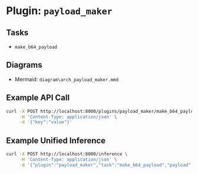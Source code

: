 # Plugin: `payload_maker`

## Tasks
- `make_b64_payload`

## Diagrams
- Mermaid: `diagram\arch_payload_maker.mmd`

## Example API Call
```bash
curl -X POST http://localhost:8000/plugins/payload_maker/make_b64_payload \
     -H 'Content-Type: application/json' \
     -d '{"key":"value"}'
```

## Example Unified Inference
```bash
curl -X POST http://localhost:8000/inference \
     -H 'Content-Type: application/json' \
     -d '{"plugin":"payload_maker","task":"make_b64_payload","payload":{"key":"value"}}'
```

